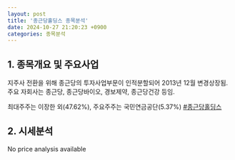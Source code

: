 ```yaml
---
layout: post
title: '종근당홀딩스 종목분석'
date: 2024-10-27 21:20:23 +0900
categories: 종목분석
---
```


## 1. 종목개요 및 주요사업

지주사 전환을 위해 종근당의 투자사업부문이 인적분할되어 2013년 12월 변경상장됨. 주요 자회사는 종근당, 종근당바이오, 경보제약, 종근당건강 등임.

최대주주는 이장한 외(47.62%), 주요주주는 국민연금공단(5.37%)
[#종근당홀딩스](#)

## 2. 시세분석

No price analysis available
